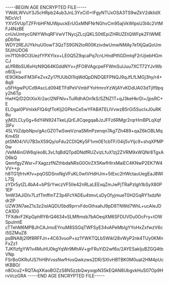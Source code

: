 -----BEGIN AGE ENCRYPTED FILE-----
YWdlLWVuY3J5cHRpb24ub3JnL3YxCi0+IFgyNTUxOSA3TS9wZkV2dklidXNDcVc1
YXV5VUpTZFFrbHFNUWpuckErUGxMNFNrNGhvCm95ajVkWlpsU3I4c2VtMFJ4NzBE
cnUxUmtycGNIYWhqRFVwVTNycjZLcjQKLS0tIEpiZHRUZEtQWFpkZFlWMEpDb1lw
WDY2REJUYkhuU0owT3QzTS9GN2toR00KzivdwUmwNMAy7e1XjQaQoUm5fJihUDO6
im7f10h9Ct3UezfYPXYlxx+LE0Q5Z9qcaPq7cnLHndPtfiGDmtqF2rUjiebHGmCJ
aUfR8bSU6xHzN9Q64KGddNYv+jfFO8VAgcpeFFWmSulJuu7XCT72YJvWbo6l3j+u
tE9OKbeiFM3iFeZvxZy17fUUbDI1lqWdQpDNDQEFPNQJ9qJfLfLMGj3hy/r4+8q9
u5FHgwPUCd9AscLd094ETFdPeVVmbFYoHmroYzWjAYvKDdUA03dTjIf9pqy2h6Tp
HwHQ/D2GtXixXr2acl2NFNlv+TulRdhAOn1kS/SZNZ1T+qJ3keHkrDi+/jpsRC+E
ELOgal0PVnIxkFIQ4qfToKlj2GPknCe5wYFABATELIVvwzB5rGi5SucIxJ0uRK8u
yjM2LCLy0g+6dY4N924TkeLjQrEJICqegqa8JzJFFz6RMgr2rqrHmBPLqXqf3IFv
45LYiiZdpbNpv/gAcGZ0TwSweVznaSMinPzenqn7Ag7Zh489+qaZ6kOBLMqKm4St
ptSM04/VU7B3xX59Qy/oFdu2CDlQKy5F1vm0E1cbTF/04ij5vYljc9+shqXPMP0w
/VeM4inGW6q/eo8L3vLfqBdQTpdDNdfRUZvizLfuX1zj2ZVRM9xWQNr8TgxAD6kQ
QemfgyZWsr+FXagzzfNZthbdaNRsG0OirZX5KwfHIrxMaiEC4KNwP2EK7W4VV++p
h8TG1jfrtvKfv+pqOSDSnxNgVFuKL0wtVHdHJm+5tExc2HWctauUegEaJ8WlL7Sj
zYDr5ytZL4bA4+bPSrYwczVF5IIe42nRLaLEExqZmJwPjTRaPzlgh1bSyX80P1EP
1mW3AJiDlv7LzfTmffmTZ3p4FcYADEu4tmvLsDyOfyjmueT0H2GqRY1xdzNrdr2P
UZW3N7aeZ1s3z2islAQDU5bd9prrvFdoGthsahJ9pD8TNWd7WhL+ucAleJDCA1D0
TFXdkrF2KpGphRY6rQ4634vSLMftmsb7bAOeqXM6SFDUVDu0OcFry+tOWSpulmtE
cTTehM6MPBJhCAJmoEYnuM8SSGqTWFSyE34vAPeMblgYYoHxZxfwzV6ci5SZMuZ8
psBNA8j2I9f8RFFJn+4C63vuoP+sz1YWKTQLb5WikI28vWyP2nk4TUy0KMnFxZz1
TJKflzfgYW1v4MuHU0kgYqWr9MhAV+grFRuYiD2wf6x/2AYESakljuBZGQ4tbVNp
FSrBoGKRufJS7hH9VvssNwfHosQwkzws2DR/SXIvHBTBK0M0uat2HM4pUctKBBO/
n8Ocu2+RQTAqXKaoBOZzS8N5zzbQwyxqpN35kEQAN8UbgvkHuS07Op9HrvVczGRA
-----END AGE ENCRYPTED FILE-----
